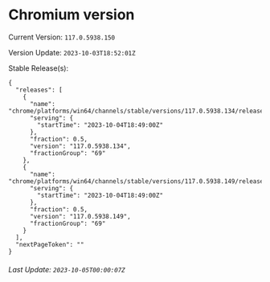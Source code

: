 # Chromium version

Current Version: `117.0.5938.150`

Version Update: `2023-10-03T18:52:01Z`

Stable Release(s):
```
{
  "releases": [
    {
      "name": "chrome/platforms/win64/channels/stable/versions/117.0.5938.134/releases/1696445340",
      "serving": {
        "startTime": "2023-10-04T18:49:00Z"
      },
      "fraction": 0.5,
      "version": "117.0.5938.134",
      "fractionGroup": "69"
    },
    {
      "name": "chrome/platforms/win64/channels/stable/versions/117.0.5938.149/releases/1696445340",
      "serving": {
        "startTime": "2023-10-04T18:49:00Z"
      },
      "fraction": 0.5,
      "version": "117.0.5938.149",
      "fractionGroup": "69"
    }
  ],
  "nextPageToken": ""
}
```

###### Last Update: `2023-10-05T00:00:07Z`
        